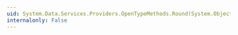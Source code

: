 ```yaml
---
uid: System.Data.Services.Providers.OpenTypeMethods.Round(System.Object)
internalonly: False
---
```

